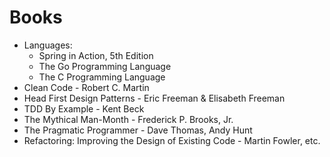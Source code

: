 # Books

* Languages:
    * Spring in Action, 5th Edition
    * The Go Programming Language
    * The C Programming Language
* Clean Code - Robert C. Martin
* Head First Design Patterns - Eric Freeman & Elisabeth Freeman
* TDD By Example - Kent Beck
* The Mythical Man-Month - Frederick P. Brooks, Jr.
* The Pragmatic Programmer - Dave Thomas, Andy Hunt
* Refactoring: Improving the Design of Existing Code - Martin Fowler, etc.
